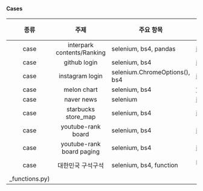 #### Cases
|종류| 주제 | 주요 항목 | 작성 | 참조 |
| :---: | :---: | --- |  --- | :---: |
| case | interpark contents/Ranking | selenium, bs4, pandas | [ipynb](./cases/interpark_ranking.ipynb.ipynb) | |
| case | github login | selenium, bs4 | [ipynb](./cases/github_login.ipynb) | |
| case | instagram login | selenium.ChromeOptions(), bs4 | [ipynb](./cases/instagram_login.ipynb) | |
| case | melon chart | selenium, bs4 | [?ipynb](./cases/melon_scraping.ipynb) | |
| case | naver news | selenium | [ipynb](./cases/naver_news.ipynb) | |
| case | starbucks store_map | selenium, bs4 | [ipynb](./cases/starbuks_location.ipynb) | |
| case | youtube-rank board | selenium, bs4 | [ipynb](./cases/youtuberank.ipynb) | |
| case | youtube-rank board paging| selenium, bs4 | [ipynb](./cases/youtuberankwithpaging.ipynb) | |
| case | 대한민국 구석구석 | selenium, bs4, function | [py](./cases/visitkorea_trip.py), [function py](./cases/visitkorea_trip
_functions.py) | |
